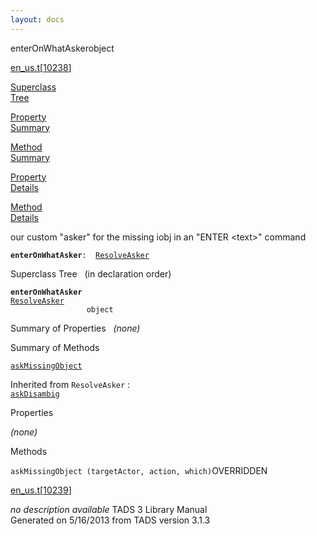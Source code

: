 ```yaml
---
layout: docs
---
```

<span class="title">enterOnWhatAsker</span><span class="type">object</span>

[en_us.t](../file/en_us.t.html)\[[10238](../source/en_us.t.html#10238)\]

[Superclass  
Tree](#_SuperClassTree_)

[Property  
Summary](#_PropSummary_)

[Method  
Summary](#_MethodSummary_)

[Property  
Details](#_Properties_)

[Method  
Details](#_Methods_)



our custom "asker" for the missing iobj in an "ENTER \<text\>" command

**`enterOnWhatAsker`**` :   `[`ResolveAsker`](../object/ResolveAsker.html)



<span id="_SuperClassTree_"></span>



<span class="hdln">Superclass Tree</span>   (in declaration order)



**`enterOnWhatAsker`**  
[`ResolveAsker`](../object/ResolveAsker.html)  
`                 object`  
<span id="_PropSummary_"></span>



<span class="hdln">Summary of Properties</span>  
*(none)* <span id="_MethodSummary_"></span>



<span class="hdln">Summary of Methods</span>  



[`askMissingObject`](#askMissingObject)

Inherited from `ResolveAsker` :  
[`askDisambig`](../object/ResolveAsker.html#askDisambig)

<span id="_Properties_"></span>



<span class="hdln">Properties</span>  



*(none)* <span id="_Methods_"></span>



<span class="hdln">Methods</span>  



<span id="askMissingObject"></span>

`askMissingObject (targetActor, action, which)`<span class="rem">OVERRIDDEN</span>

[en_us.t](../file/en_us.t.html)\[[10239](../source/en_us.t.html#10239)\]



*no description available*
TADS 3 Library Manual  
Generated on 5/16/2013 from TADS version 3.1.3


